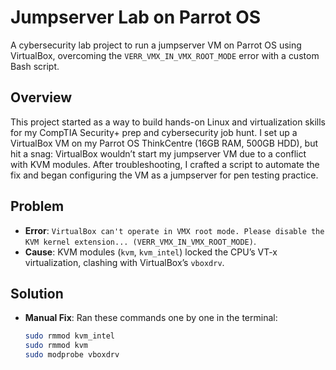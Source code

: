 # Jumpserver Lab on Parrot OS

A cybersecurity lab project to run a jumpserver VM on Parrot OS using VirtualBox, overcoming the `VERR_VMX_IN_VMX_ROOT_MODE` error with a custom Bash script.

## Overview
This project started as a way to build hands-on Linux and virtualization skills for my CompTIA Security+ prep and cybersecurity job hunt. I set up a VirtualBox VM on my Parrot OS ThinkCentre (16GB RAM, 500GB HDD), but hit a snag: VirtualBox wouldn’t start my jumpserver VM due to a conflict with KVM modules. After troubleshooting, I crafted a script to automate the fix and began configuring the VM as a jumpserver for pen testing practice.

## Problem
- **Error**: `VirtualBox can't operate in VMX root mode. Please disable the KVM kernel extension... (VERR_VMX_IN_VMX_ROOT_MODE)`.
- **Cause**: KVM modules (`kvm`, `kvm_intel`) locked the CPU’s VT-x virtualization, clashing with VirtualBox’s `vboxdrv`.

## Solution
- **Manual Fix**: Ran these commands one by one in the terminal:
  ```bash
  sudo rmmod kvm_intel
  sudo rmmod kvm
  sudo modprobe vboxdrv

